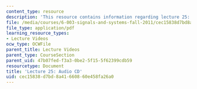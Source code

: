 ```yaml
---
content_type: resource
description: 'This resource contains information regarding lecture 25: audio CD.'
file: /media/courses/6-003-signals-and-systems-fall-2011/cec15838d7bd8a41660860e458fa26a0_MIT6_003F11_lec25.pdf
file_type: application/pdf
learning_resource_types:
- Lecture Videos
ocw_type: OCWFile
parent_title: Lecture Videos
parent_type: CourseSection
parent_uid: 47b07fed-f3a3-0be2-5f15-5f62399cdb59
resourcetype: Document
title: 'Lecture 25: Audio CD'
uid: cec15838-d7bd-8a41-6608-60e458fa26a0
---
```

